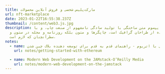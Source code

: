 ```yaml
---
title: مارکت‌پلیس شخصی و فروش آنلاین محصولات
url: nft-marketplace
date: 2023-01-22T16:55:38.237Z
thumbnail: /content/web3.js.jpg
description: لورم ایپسوم متن ساختگی با تولید سادگی نامفهوم از صنعت چاپ، و با
  استفاده از طراحان گرافیک است، چاپگرها و متون بلکه روزنامه و مجله در ستون و
  سطرآنچنان که لازم است،
notes:
  - name: آشنایی با اتریوم - راهنمای قدم به قدم برای توسعه دهنده بلاک چین شدن
    url: notes/getting-started-with-ethereum

  - name: Modern Web Development on the JAMstack-O’Reilly Media
    url: notes/modern-web-development-on-the-jamstack
---
```



